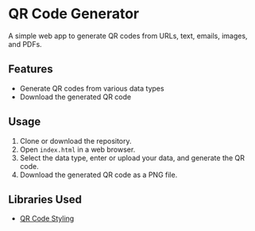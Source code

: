 # QR Code Generator

A simple web app to generate QR codes from URLs, text, emails, images, and PDFs.

## Features
- Generate QR codes from various data types
- Download the generated QR code

## Usage
1. Clone or download the repository.
2. Open `index.html` in a web browser.
3. Select the data type, enter or upload your data, and generate the QR code.
4. Download the generated QR code as a PNG file.

## Libraries Used
- [QR Code Styling](https://github.com/kozakdenys/qr-code-styling)

